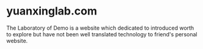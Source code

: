 # yuanxinglab.com
The Laboratory of Demo is a website which dedicated to introduced worth to explore but have not been well translated technology to friend's personal website.
